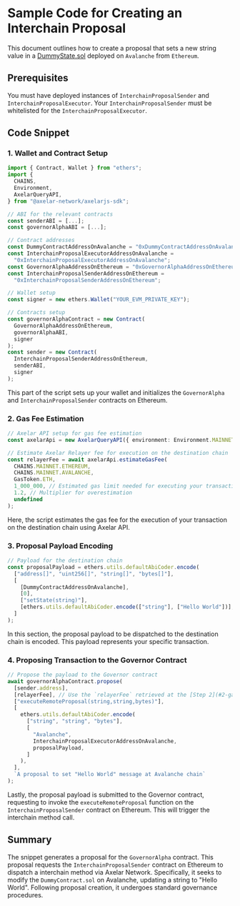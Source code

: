 # Sample Code for Creating an Interchain Proposal

This document outlines how to create a proposal that sets a new string value in a [DummyState.sol](contracts/test/DummyState.sol) deployed on `Avalanche` from `Ethereum`.

## Prerequisites

You must have deployed instances of `InterchainProposalSender` and `InterchainProposalExecutor`. Your `InterchainProposalSender` must be whitelisted for the `InterchainProposalExecutor`.

## Code Snippet

### 1. Wallet and Contract Setup

```ts
import { Contract, Wallet } from "ethers";
import {
  CHAINS,
  Environment,
  AxelarQueryAPI,
} from "@axelar-network/axelarjs-sdk";

// ABI for the relevant contracts
const senderABI = [...];
const governorAlphaABI = [...];

// Contract addresses
const DummyContractAddressOnAvalanche = "0xDummyContractAddressOnAvalanche";
const InterchainProposalExecutorAddressOnAvalanche =
  "0xInterchainProposalExecutorAddressOnAvalanche";
const GovernorAlphaAddressOnEthereum = "0xGovernorAlphaAddressOnEthereum";
const InterchainProposalSenderAddressOnEthereum =
  "0xInterchainProposalSenderAddressOnEthereum";

// Wallet setup
const signer = new ethers.Wallet("YOUR_EVM_PRIVATE_KEY");

// Contracts setup
const governorAlphaContract = new Contract(
  GovernorAlphaAddressOnEthereum,
  governorAlphaABI,
  signer
);
const sender = new Contract(
  InterchainProposalSenderAddressOnEthereum,
  senderABI,
  signer
);
```

This part of the script sets up your wallet and initializes the `GovernorAlpha` and `InterchainProposalSender` contracts on Ethereum.

### 2. Gas Fee Estimation

```ts
// Axelar API setup for gas fee estimation
const axelarApi = new AxelarQueryAPI({ environment: Environment.MAINNET });

// Estimate Axelar Relayer fee for execution on the destination chain
const relayerFee = await axelarApi.estimateGasFee(
  CHAINS.MAINNET.ETHEREUM,
  CHAINS.MAINNET.AVALANCHE,
  GasToken.ETH,
  1_000_000, // Estimated gas limit needed for executing your transaction on the destination chain
  1.2, // Multiplier for overestimation
  undefined
);
```

Here, the script estimates the gas fee for the execution of your transaction on the destination chain using Axelar API.

### 3. Proposal Payload Encoding

```ts
// Payload for the destination chain
const proposalPayload = ethers.utils.defaultAbiCoder.encode(
  ["address[]", "uint256[]", "string[]", "bytes[]"],
  [
    [DummyContractAddressOnAvalanche],
    [0],
    ["setState(string)"],
    [ethers.utils.defaultAbiCoder.encode(["string"], ["Hello World"])],
  ]
);
```

In this section, the proposal payload to be dispatched to the destination chain is encoded. This payload represents your specific transaction.

### 4. Proposing Transaction to the Governor Contract

```ts
// Propose the payload to the Governor contract
await governorAlphaContract.propose(
  [sender.address],
  [relayerFee], // Use the `relayerFee` retrieved at the [Step 2](#2-gas-fee-estimation) here.
  ["executeRemoteProposal(string,string,bytes)"],
  [
    ethers.utils.defaultAbiCoder.encode(
      ["string", "string", "bytes"],
      [
        "Avalanche",
        InterchainProposalExecutorAddressOnAvalanche,
        proposalPayload,
      ]
    ),
  ],
  `A proposal to set "Hello World" message at Avalanche chain`
);
```

Lastly, the proposal payload is submitted to the Governor contract, requesting to invoke the `executeRemoteProposal` function on the `InterchainProposalSender` contract on Ethereum. This will trigger the interchain method call.

## Summary

The snippet generates a proposal for the `GovernorAlpha` contract. This proposal requests the `InterchainProposalSender` contract on Ethereum to dispatch a interchain method via Axelar Network. Specifically, it seeks to modify the `DummyContract.sol` on Avalanche, updating a string to "Hello World". Following proposal creation, it undergoes standard governance procedures.
